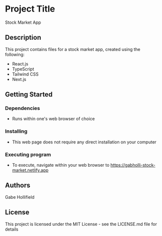 # Project Title
Stock Market App

## Description
This project contains files for a stock market app, created using the following:

- React.js
- TypeScript
- Tailwind CSS
- Next.js

## Getting Started
### Dependencies
- Runs within one's web browser of choice
### Installing
- This web page does not require any direct installation on your computer
### Executing program
- To execute, navigate within your web browser to https://gabholli-stock-market.netlify.app

## Authors
Gabe Hollifield 

## License
This project is licensed under the MIT License - see the LICENSE.md file for details
